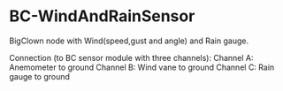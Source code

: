# BC-WindAndRainSensor
BigClown node with Wind(speed,gust and angle) and Rain gauge. 

Connection (to BC sensor module with three channels):
Channel A: Anemometer to ground
Channel B: Wind vane to ground
Channel C: Rain gauge to ground
